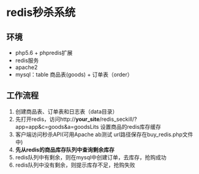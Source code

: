 # redis秒杀系统
## 环境
* php5.6 + phpredis扩展
* redis服务
* apache2
* mysql：table 商品表(goods) + 订单表（order）

## 工作流程
1. 创建商品表、订单表和日志表（data目录）
2. 先打开redis，访问http://**your_site**/redis_seckill/?app=app&c=goods&a=goodsLits 设置商品的redis库存缓存
2. 客户端访问秒杀API(可用Apache ab测试  url路径保存在buy_redis.php文件中)
3. **先从redis的商品库存队列中查询剩余库存**
4. redis队列中有剩余，则在mysql中创建订单，去库存，抢购成功
5. redis队列中没有剩余，则提示库存不足，抢购失败
